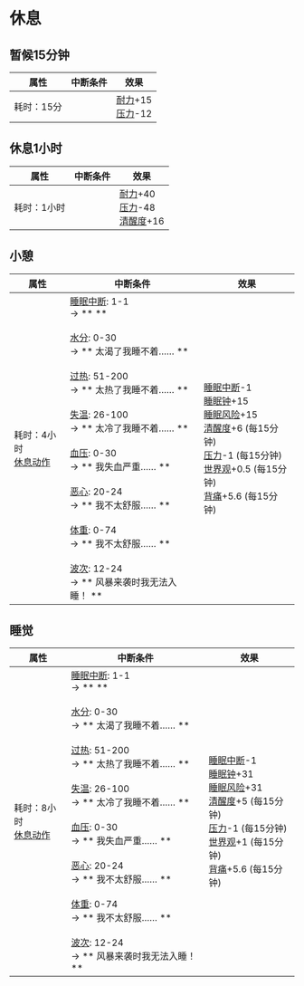 # 休息  
## 暂候15分钟  
属性  |  中断条件  |  效果  
----  |  ----  |  ----  
耗时：15分  |    |  [耐力](Stamina.md)+15<br>[压力](Stress.md)-12  
## 休息1小时  
属性  |  中断条件  |  效果  
----  |  ----  |  ----  
耗时：1小时  |    |  [耐力](Stamina.md)+40<br>[压力](Stress.md)-48<br>[清醒度](Wakefulness.md)+16  
## 小憩  
属性  |  中断条件  |  效果  
----  |  ----  |  ----  
耗时：4小时<br>[休息动作](SleepAction.md)  |  [睡眠中断](SleepInterrupt.md): 1-1<br>→ **  **<br><br>[水分](Hydration.md): 0-30<br>→ ** 太渴了我睡不着…… **<br><br>[过热](Hyperthermia.md): 51-200<br>→ ** 太热了我睡不着…… **<br><br>[失温](Hypothermia.md): 26-100<br>→ ** 太冷了我睡不着…… **<br><br>[血压](Blood.md): 0-30<br>→ ** 我失血严重…… **<br><br>[恶心](Nausea.md): 20-24<br>→ ** 我不太舒服…… **<br><br>[体重](Weight.md): 0-74<br>→ ** 我不太舒服…… **<br><br>[波次](WaveCounter.md): 12-24<br>→ ** 风暴来袭时我无法入睡！ **  |  [睡眠中断](SleepInterrupt.md)-1<br>[睡眠钟](SleepClock.md)+15<br>[睡眠风险](SleepRisk.md)+15<br>[清醒度](Wakefulness.md)+6 (每15分钟)<br>[压力](Stress.md)-1 (每15分钟)<br>[世界观](Structure.md)+0.5 (每15分钟)<br>[背痛](BackPain.md)+5.6 (每15分钟)  
## 睡觉  
属性  |  中断条件  |  效果  
----  |  ----  |  ----  
耗时：8小时<br>[休息动作](SleepAction.md)  |  [睡眠中断](SleepInterrupt.md): 1-1<br>→ **  **<br><br>[水分](Hydration.md): 0-30<br>→ ** 太渴了我睡不着…… **<br><br>[过热](Hyperthermia.md): 51-200<br>→ ** 太热了我睡不着…… **<br><br>[失温](Hypothermia.md): 26-100<br>→ ** 太冷了我睡不着…… **<br><br>[血压](Blood.md): 0-30<br>→ ** 我失血严重…… **<br><br>[恶心](Nausea.md): 20-24<br>→ ** 我不太舒服…… **<br><br>[体重](Weight.md): 0-74<br>→ ** 我不太舒服…… **<br><br>[波次](WaveCounter.md): 12-24<br>→ ** 风暴来袭时我无法入睡！ **  |  [睡眠中断](SleepInterrupt.md)-1<br>[睡眠钟](SleepClock.md)+31<br>[睡眠风险](SleepRisk.md)+31<br>[清醒度](Wakefulness.md)+5 (每15分钟)<br>[压力](Stress.md)-1 (每15分钟)<br>[世界观](Structure.md)+1 (每15分钟)<br>[背痛](BackPain.md)+5.6 (每15分钟)  


<script>document.title="休息 - 卡牌生存百科 Card Survival Wiki";</script>